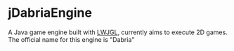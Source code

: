 # jDabriaEngine

A Java game engine built with [LWJGL](https://www.lwjgl.org/), currently aims to execute 2D games.
The official name for this engine is "Dabria"
